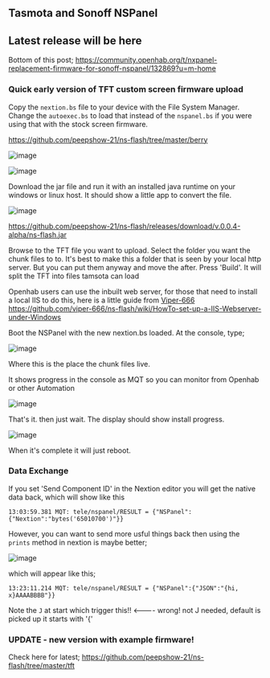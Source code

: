 ## Tasmota and Sonoff NSPanel

## Latest release will be here

Bottom of this post;
https://community.openhab.org/t/nxpanel-replacement-firmware-for-sonoff-nspanel/132869?u=m-home

### Quick early version of TFT custom screen firmware upload

Copy the `nextion.bs` file to your device with the File System Manager. Change the `autoexec.bs` to load that instead of the `nspanel.bs` if you were using that with the stock screen firmware.

https://github.com/peepshow-21/ns-flash/tree/master/berry

![image](https://user-images.githubusercontent.com/42150988/149680209-554a098b-6fa9-4ca2-be68-923ad94c47d9.png)

![image](https://user-images.githubusercontent.com/42150988/149680241-ddd5124a-ec0a-4389-99ed-cb70a89fb28b.png)


Download the jar file and run it with an installed java runtime on your windows or linux host. It should show a little app to convert the file.

![image](https://user-images.githubusercontent.com/42150988/149680122-1b876b0d-ac0a-40a3-bfda-714a1c7ce76d.png)

https://github.com/peepshow-21/ns-flash/releases/download/v.0.0.4-alpha/ns-flash.jar

Browse to the TFT file you want to upload.
Select the folder you want the chunk files to to. It's best to make this a folder that is seen by your local http server. But you can put them anyway and move the after.
Press 'Build'. It will split the TFT into files tamsota can load

Openhab users can use the inbuilt web server, for those that need to install a local IIS to do this, here is a little guide from [Viper-666](https://github.com/viper-666)
https://github.com/viper-666/ns-flash/wiki/HowTo-set-up-a-IIS-Webserver-under-Windows

Boot the NSPanel with the new nextion.bs loaded.
At the console, type;

![image](https://user-images.githubusercontent.com/42150988/149680300-aa0c5544-445c-4f18-b90a-5aaf2b601a51.png)

Where this is the place the chunk files live.

It shows progress in the console as MQT so you can monitor from Openhab or other Automation

![image](https://user-images.githubusercontent.com/42150988/149680389-0444e363-08be-4765-b83d-c505921e2614.png)

That's it. then just wait. The display should show install progress.

![image](https://user-images.githubusercontent.com/42150988/149680472-f2992fe2-c62e-40e7-99b6-4a8dd948551c.png)

When it's complete it will just reboot.

### Data Exchange

If you set 'Send Component ID' in the Nextion editor you will get the native data back, which will show like this
```
13:03:59.381 MQT: tele/nspanel/RESULT = {"NSPanel":{"Nextion":"bytes('65010700')"}}
```

However, you can want to send more usful things back then using the `prints` method in nextion is maybe better;

![image](https://user-images.githubusercontent.com/42150988/150136985-9d1464fc-0f0a-4d53-887f-261d53ded13a.png)

which will appear like this;
```
13:23:11.214 MQT: tele/nspanel/RESULT = {"NSPanel":{"JSON":"{hi, x}AAAABBBB"}}
```

Note the `J` at start which trigger this!!  <---- wrong! not J needed, default is picked up it starts with '{'


### UPDATE - new version with example firmware!

Check here for latest;
https://github.com/peepshow-21/ns-flash/tree/master/tft



